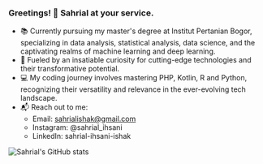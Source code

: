 ### Greetings! 👋 Sahrial at your service.

- 📚 Currently pursuing my master's degree at Institut Pertanian Bogor, specializing in data analysis, statistical analysis, data science, and the captivating realms of machine learning and deep learning.
- 🌟 Fueled by an insatiable curiosity for cutting-edge technologies and their transformative potential.
- 💻 My coding journey involves mastering PHP, Kotlin, R and Python, recognizing their versatility and relevance in the ever-evolving tech landscape.
- 📬 Reach out to me:
  - Email: sahrialishak@gmail.com
  - Instagram: @sahrial_ihsani
  - LinkedIn: sahrial-ihsani-ishak



![Sahrial's GitHub stats](https://github-readme-stats.vercel.app/api?username=sahrialihsani&show_icons=true&theme=cobalt)
